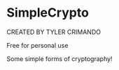# SimpleCrypto

CREATED BY TYLER CRIMANDO

Free for personal use

Some simple forms of cryptography!
